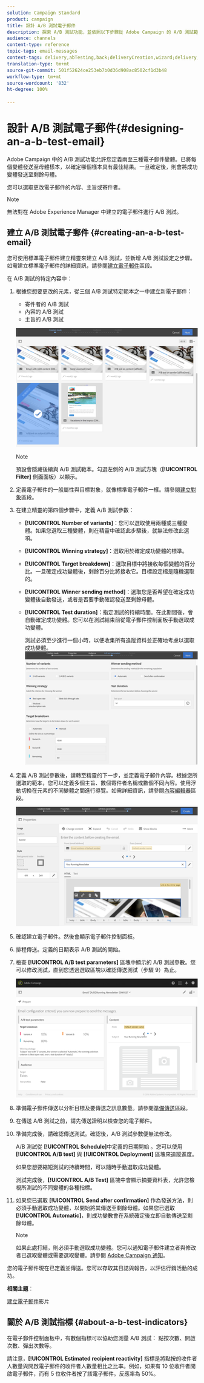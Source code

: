 ```yaml
---
solution: Campaign Standard
product: campaign
title: 設計 A/B 測試電子郵件
description: 探索 A/B 測試功能，並依照以下步驟從 Adobe Campaign 的 A/B 測試範本建立電子郵件。
audience: channels
content-type: reference
topic-tags: email-messages
context-tags: delivery,abTesting,back;deliveryCreation,wizard;delivery,main
translation-type: tm+mt
source-git-commit: 501f52624ce253eb7b0d36d908ac8502cf1d3b48
workflow-type: tm+mt
source-wordcount: '832'
ht-degree: 100%

---
```



# 設計 A/B 測試電子郵件{#designing-an-a-b-test-email}

Adobe Campaign 中的 A/B 測試功能允許您定義兩至三種電子郵件變體。已將每個變體發送至母體樣本，以確定哪個樣本具有最佳結果。一旦確定後，則會將成功變體發送至剩餘母體。

您可以選取更改電子郵件的內容、主旨或寄件者。

>[!NOTE]
>
>無法對在 Adobe Experience Manager 中建立的電子郵件進行 A/B 測試。

## 建立 A/B 測試電子郵件 {#creating-an-a-b-test-email}

您可使用標準電子郵件建立精靈來建立 A/B 測試，並新增 A/B 測試設定之步驟。如需建立標準電子郵件的詳細資訊，請參閱[建立電子郵件](../../channels/using/creating-an-email.md)區段。

在 A/B 測試的特定內容中：

1. 根據您想要更改的元素，從三個 A/B 測試特定範本之一中建立新電子郵件：

   * 寄件者的 A/B 測試
   * 內容的 A/B 測試
   * 主旨的 A/B 測試

   ![](assets/create_ab_testing.png)

   >[!NOTE]
   >
   >預設會隱藏後續與 A/B 測試範本。勾選左側的 A/B 測試方塊（**[!UICONTROL Filter]** 側面面板）以顯示。

1. 定義電子郵件的一般屬性與目標對象，就像標準電子郵件一樣。請參閱[建立對象](../../audiences/using/creating-audiences.md)區段。
1. 在建立精靈的第四個步驟中，定義 A/B 測試參數：

   * **[!UICONTROL Number of variants]**：您可以選取使用兩種或三種變體。如果您選取三種變體，則在精靈中確認此步驟後，就無法修改此選項。
   * **[!UICONTROL Winning strategy]**：選取用於確定成功變體的標準。
   * **[!UICONTROL Target breakdown]**：選取目標中將接收每個變體的百分比。一旦確定成功變體後，剩餘百分比將接收它。目標設定檔是隨機選取的。
   * **[!UICONTROL Winner sending method]**：選取您是否希望在確定成功變體後自動發送，或者是否要手動確認發送至剩餘母體。
   * **[!UICONTROL Test duration]**：指定測試的持續時間。在此期間後，會自動確定成功變體。您可以在測試結束前從電子郵件控制面板手動選取成功變體。

      測試必須至少進行一個小時，以便收集所有追蹤資料並正確地考慮以選取成功變體。
   ![](assets/ab_parameters.png)

1. 定義 A/B 測試參數後，請轉至精靈的下一步，並定義電子郵件內容。根據您所選取的範本，您可以定義多個主旨、數個寄件者名稱或數個不同內容。使用浮動切換在元素的不同變體之間進行導覽。如需詳細資訊，請參閱[內容編輯器](../../designing/using/designing-content-in-adobe-campaign.md)區段。

   ![](assets/create_ab_testing2.png)

1. 確認建立電子郵件。然後會顯示電子郵件控制面板。
1. 排程傳送。定義的日期表示 A/B 測試的開始。
1. 檢查 **[!UICONTROL A/B test parameters]** 區塊中顯示的 A/B 測試參數。您可以修改測試，直到您透過選取區塊以確認傳送測試（步驟 9）為止。

   ![](assets/create_ab_testing3.png)

1. 準備電子郵件傳送以分析目標及要傳送之訊息數量。請參閱[準備傳送](../../sending/using/preparing-the-send.md)區段。
1. 在傳送 A/B 測試之前，請先傳送證明以檢查您的電子郵件。
1. 準備完成後，請確認傳送測試。確認後，A/B 測試參數便無法修改。

   A/B 測試從 **[!UICONTROL Schedule]**&#x200B;中定義的日期開始 。您可以使用 **[!UICONTROL A/B test]** 與 **[!UICONTROL Deployment]** 區塊來追蹤進度。

   如果您想要縮短測試的持續時間，可以隨時手動選取成功變體。

   測試完成後，**[!UICONTROL A/B Test]** 區塊中會顯示摘要資料表，允許您檢視所測試的不同變體的各種指標。

1. 如果您已選取 **[!UICONTROL Send after confirmation]** 作為發送方法，則必須手動選取成功變體，以開始將其傳送至剩餘母體。如果您已選取 **[!UICONTROL Automatic]**，則成功變數會在系統確定後立即自動傳送至剩餘母體。

   >[!NOTE]
   >
   >如果此處打結，則必須手動選取成功變體。您可以通知電子郵件建立者與修改者已選取變體或需要選取變體。請參閱 [Adobe Campaign 通知](../../administration/using/sending-internal-notifications.md)。

您的電子郵件現在已定義並傳送。您可以存取其日誌與報告，以評估行銷活動的成功。

**相關主題**：

[建立電子郵件](https://docs.adobe.com/content/help/en/campaign-learn/campaign-standard-tutorials/getting-started/create-email-from-homepage.html)影片

## 關於 A/B 測試指標 {#about-a-b-test-indicators}

在電子郵件控制面板中，有數個指標可以協助您測量 A/B 測試： 點按次數、開啟次數、彈出次數等。

請注意，**[!UICONTROL Estimated recipient reactivity]** 指標是將點按的收件者人數量與開啟電子郵件的收件者人數量相比之比率。例如，如果有 10 位收件者開啟電子郵件，而有 5 位收件者按了該電子郵件。反應率為 50%。
